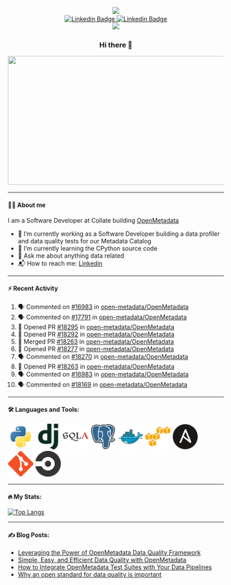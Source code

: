 <div id="header" align="center">
  <img src="https://media.giphy.com/media/5eLDrEaRGHegx2FeF2/giphy.gif" width="100"/>
</div>
<div id="badges" align="center">
  <a href="https://www.linkedin.com/in/teddycrepineau/">
    <img src="https://shields.io/badge/Linkedin-blue?logo=linkedin&logoColor=white&style=for-the-badge" alt="Linkedin Badge"/>
  </a>
  <a href="https://medium.com/@teddycrpineau">
    <img src="https://shields.io/badge/Medium-black?logo=medium&logoColor=white&style=for-the-badge" alt="Linkedin Badge"/>
  </a>
</div>
<div align="center">
  <img src="https://komarev.com/ghpvc/?username=TeddyCr&color=blue&style=flat-square" />
</div>

<h3 align="center">
Hi there 👋
</h3>
<div align="center">
  <img src="https://media.giphy.com/media/L8K62iTDkzGX6/giphy.gif" width="600" height="300"/>
</div>

---

#### :technologist: About me
I am a Software Developer at Collate building <a href="https://open-metadata.org"/>OpenMetadata</a>
- 🔭 I’m currently working as a Software Developer building a data profiler and data quality tests for our Metadata Catalog
- 🐍 I’m currently learning the CPython source code
- 💬 Ask me about anything data related
- 📬 How to reach me: [Linkedin](https://shields.io/badge/Linkedin-blue?logo=linkedin&logoColor=white&style=for-the-badge)

---

#### ⚡️ Recent Activity
<!--START_SECTION:activity-->
1. 🗣 Commented on [#16983](https://github.com/open-metadata/OpenMetadata/issues/16983#issuecomment-2416757377) in [open-metadata/OpenMetadata](https://github.com/open-metadata/OpenMetadata)
2. 🗣 Commented on [#17791](https://github.com/open-metadata/OpenMetadata/issues/17791#issuecomment-2416753907) in [open-metadata/OpenMetadata](https://github.com/open-metadata/OpenMetadata)
3. 💪 Opened PR [#18295](https://github.com/open-metadata/OpenMetadata/pull/18295) in [open-metadata/OpenMetadata](https://github.com/open-metadata/OpenMetadata)
4. 💪 Opened PR [#18292](https://github.com/open-metadata/OpenMetadata/pull/18292) in [open-metadata/OpenMetadata](https://github.com/open-metadata/OpenMetadata)
5. 🎉 Merged PR [#18263](https://github.com/open-metadata/OpenMetadata/pull/18263) in [open-metadata/OpenMetadata](https://github.com/open-metadata/OpenMetadata)
6. 💪 Opened PR [#18277](https://github.com/open-metadata/OpenMetadata/pull/18277) in [open-metadata/OpenMetadata](https://github.com/open-metadata/OpenMetadata)
7. 🗣 Commented on [#18270](https://github.com/open-metadata/OpenMetadata/pull/18270#issuecomment-2413585465) in [open-metadata/OpenMetadata](https://github.com/open-metadata/OpenMetadata)
8. 💪 Opened PR [#18263](https://github.com/open-metadata/OpenMetadata/pull/18263) in [open-metadata/OpenMetadata](https://github.com/open-metadata/OpenMetadata)
9. 🗣 Commented on [#16983](https://github.com/open-metadata/OpenMetadata/issues/16983#issuecomment-2411292425) in [open-metadata/OpenMetadata](https://github.com/open-metadata/OpenMetadata)
10. 🗣 Commented on [#18169](https://github.com/open-metadata/OpenMetadata/pull/18169#issuecomment-2407402766) in [open-metadata/OpenMetadata](https://github.com/open-metadata/OpenMetadata)
<!--END_SECTION:activity-->

---

#### :hammer_and_wrench: Languages and Tools:
<div>
   <img src="https://github.com/devicons/devicon/blob/master/icons/python/python-original.svg" width="60" height="60"/>
   <img src="https://github.com/devicons/devicon/blob/master/icons/django/django-plain.svg" width="60" height="60"/>
   <img src="https://github.com/devicons/devicon/blob/master/icons/sqlalchemy/sqlalchemy-original.svg" width="60" height="60"/>
   <img src="https://github.com/devicons/devicon/blob/master/icons/postgresql/postgresql-original.svg" width="60" height="60"/>
   <img src="https://github.com/devicons/devicon/blob/master/icons/docker/docker-original.svg" width="60" height="60"/>
   <img src="https://github.com/devicons/devicon/blob/master/icons/amazonwebservices/amazonwebservices-original.svg" width="60" height="60"/>
   <img src="https://github.com/devicons/devicon/blob/master/icons/ansible/ansible-original.svg" width="60" height="60"/>
   <img src="https://github.com/devicons/devicon/blob/master/icons/git/git-original.svg" width="60" height="60"/>
   <img src="https://github.com/devicons/devicon/blob/master/icons/circleci/circleci-plain.svg" width="60" height="60"/>
</div>

---

#### 🔥 My Stats:
[![Top Langs](https://github-readme-stats.vercel.app/api/top-langs/?username=TeddyCr&layout=compact&hide=javascript,html,css)](https://github.com/anuraghazra/github-readme-stats)

---

#### ✍️ Blog Posts:
<!-- BLOG-POST-LIST:START -->
- [Leveraging the Power of OpenMetadata Data Quality Framework](https://blog.open-metadata.org/leveraging-the-power-of-openmetadata-data-quality-framework-385ba2d8eaf?source=rss-16e0670af08f------2)
- [Simple, Easy, and Efficient Data Quality with OpenMetadata](https://blog.open-metadata.org/simple-easy-and-efficient-data-quality-with-openmetadata-1c4e7d329364?source=rss-16e0670af08f------2)
- [How to Integrate OpenMetadata Test Suites with Your Data Pipelines](https://blog.open-metadata.org/how-to-integrate-openmetadata-test-suites-with-your-data-pipelines-d83fb55fa494?source=rss-16e0670af08f------2)
- [Why an open standard for data quality is important](https://blog.open-metadata.org/why-are-we-building-a-data-quality-standard-1753fae87259?source=rss-16e0670af08f------2)
<!-- BLOG-POST-LIST:END -->
